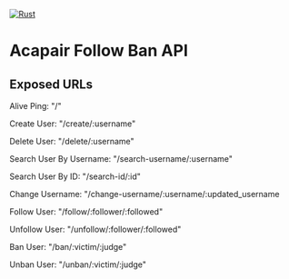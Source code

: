 [![Rust](https://github.com/Acapair/acapair_follow_ban_api/actions/workflows/rust.yml/badge.svg)](https://github.com/Acapair/acapair_follow_ban_api/actions/workflows/rust.yml)
# Acapair Follow Ban API


## Exposed URLs
Alive Ping: "/"

Create User: "/create/:username"

Delete User: "/delete/:username"

Search User By Username: "/search-username/:username"

Search User By ID: "/search-id/:id"

Change Username: "/change-username/:username/:updated_username

Follow User: "/follow/:follower/:followed"

Unfollow User: "/unfollow/:follower/:followed"

Ban User: "/ban/:victim/:judge"

Unban User: "/unban/:victim/:judge"